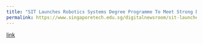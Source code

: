 ```yaml
---
title: "SIT Launches Robotics Systems Degree Programme To Meet Strong Demand For Automation"
permalink: https://www.singaporetech.edu.sg/digitalnewsroom/sit-launches-robotics-systems-degree-programme-to-meet-strong-demand-for-automation/
---
```

[link](https://www.singaporetech.edu.sg/digitalnewsroom/sit-launches-robotics-systems-degree-programme-to-meet-strong-demand-for-automation/)